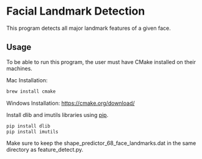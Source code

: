 # Facial Landmark Detection

This program detects all major landmark features of a given face.

## Usage

To be able to run this program, the user must have CMake installed on their machines.

Mac Installation:

```bash
brew install cmake
```

Windows Installation:
https://cmake.org/download/

Install dlib and imutils libraries using [pip](https://pip.pypa.io/en/stable/).

```bash
pip install dlib
pip install imutils
```

Make sure to keep the shape_predictor_68_face_landmarks.dat in the same directory as feature_detect.py.
